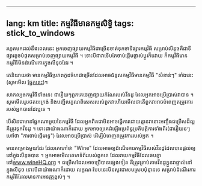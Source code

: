 

---
lang: km
title: កម្មវិធី​​មាន​កម្មសិទ្ធិ​
tags: stick_to_windows
---

រហូត​មក​ដល់​​​នឹង​ពេល​នេះ​ អ្នក​ចេញ​​ផ្សាយ​កម្មវិធី​​ជា​ច្រើន​ចាត់​ទុក​ថា​ទី​ផ្សារ​​​កម្មវិធី​ ​សម្រាប់​​​លីនុច​ គឺ​ជា​ទី​ផ្សារ​តូច​បំផុត​សម្រាប់​​​ចេញ​​​ផ្សាយ​​កម្មវិធី​ ។ ទោះ​បី​ជា​​វាទើប​តែ​ចាប់ផ្ដើម​ផ្លាស់ប្ដូរ​ក៏​ដោយ ក៏​កម្មវិធី​មាន​កម្មវិធី​មិន​ដំណើរការ​ក្នុង​លីនុច​ដែរ ។

គេ​និយាយ​ថា​  មាន​កម្មវិធីប្រភព​កូដ​ចំហ​ជា​ច្រើន​​ដែល​អាច​ជំនួស​កម្មវិធី​មាន​កម្មវិធី​​ "សំខាន់ៗ​" ​ទាំង​នេះ​ (សូម​មើល <a href="/items/warez">ផ្នែក​នេះ​</a>)។

សាក​ល្បង​កម្មវិធី​ទាំង​នេះ​ ជា​រឿយៗ​​ពួក​គេ​ចេញ​ផ្សាយ​​​កំណែ​របស់​​វីន​ដូ ដែល​អ្នក​អាច​ប្រើ​ប្រាស់​​វា​បាន​ ។  សូម​មើលរូប​ថត​អេក្រង់ និង​បញ្ជី​​​​លក្ខណ​ពិសេស​របស់​ពួកវា​ ហើយ​មើល​ថា​តើ​ពួក​វា​អាច​បំពេញ​តម្រូវ​ការ​របស់​អ្នក​បាន​ដែរ​ឬទេ ។

បើ​សិន​ជា​​មាន​ផ្នែក​ណា​មួយ​នៃ​កម្មវិធី​ ដែល​អ្នក​ពិត​ជា​មិន​អាច​ធ្វើ​ការ​ដោយ​គ្មាន​វានោះ​ អញ្ចឹង​​​ជម្រើស​ដ៏​ល្អ​គឺ​ត្រូវ​​ទុក​​វីន​ដូ ។ ទោះ​ជា​​យ៉ាង​ណា​ក៏​ដោយ​ អ្នក​អាច​ឲ្យ​គេ​ដំឡើង​ប្រព័ន្ធ​ប្រតិបត្តិការទាំង​ពីរ​ (ជារឿយ​នៗ​ហៅ​ថា​ "ការ​ចាប់​ផ្តើម​ទ្វេ") ដែល​អាច​ប្រើ​ប្រាស់ ​ដើម្បី​បំពេញ​​តម្រូវ​​ការ​របស់​អ្នក ។


​មាន​គម្រោង​មួយដែរ​ ​ដែល​គេ​ហៅ​ថា​ "Wine" ដែល​អាច​ឲ្យ​​​ដំណើរ​ការ​​កម្មវិធី​របស់​​វីនដូ ​ដែល​បាន​ផ្តល់​​ឲ្យ​​នៅ​ក្នុង​​​លីនុច​​បាន​ ។ អ្នក​អាច​មើល​គេហ​ទំព័រ​របស់​ពួក​គេ​ ដែល​​រាយ​កម្មវិធី​​ដែល​ឆប​គ្នា នៅ<a href="http://www.winehq.org">www.wineHQ.org</a> ។ ជម្រើស​ដែល​អាច​ប្រើ​បាន​ផ្សេង​ទៀត ​គឺ​ត្រូវត្រាប់​តាម​វីន​ដូ​ខ្លួន​វា​ផ្ទាល់​នៅក្នុង​​លីនុច​ ទោះ​បី​ជា​​យ៉ាង​ណាក៏​ដោយ លក្ខណៈ​បែប​នេះ​មិន​សូវ​ជា​សម​ស្របប៉ុន្មាន​ទេ​ សម្រាប់​​​ដំណើរ​ការ​កម្មវិធី​ដែល​មាន​​​​ការ​អនវុត្ត​​ខ្ពស់ៗ​ ។

